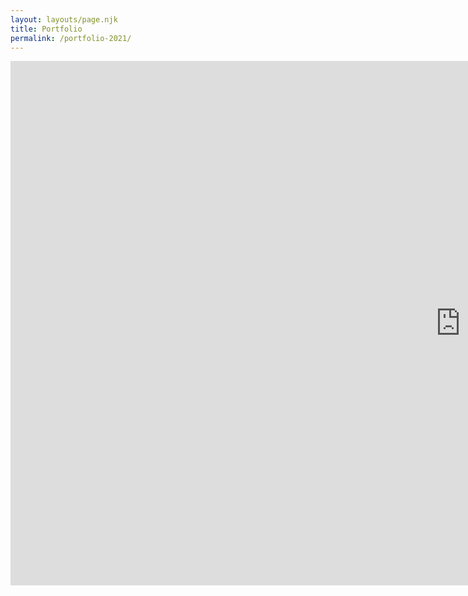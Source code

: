 ```yaml
---
layout: layouts/page.njk
title: Portfolio
permalink: /portfolio-2021/
---
```

<iframe src="https://docs.google.com/presentation/d/e/2PACX-1vRmqeIvVmnIVB7wc5BhsBb34-tNhsPF7dVPxuLf1IwpmMy6sdgOHot1oubjEdf1YYANecBFHj0LA415/embed?start=true&loop=false&delayms=30000" frameborder="0" width="1440" height="839" allowfullscreen="true" mozallowfullscreen="true" webkitallowfullscreen="true"></iframe>